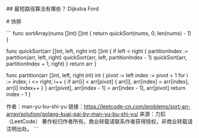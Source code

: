 \## 最短路径算法有哪些？
Dijkstra Ford

\# 快排

\`\`\`
func sortArray(nums []int) []int {
 return quickSort(nums, 0, len(nums) - 1)
}

func quickSort(arr []int, left, right int) []int {
 if left < right {
 partitionIndex := partition(arr, left, right)
 quickSort(arr, left, partitionIndex - 1)
 quickSort(arr, partitionIndex + 1, right)
 }
 return arr
}

func partition(arr []int, left, right int) int {
 pivot := left
 index := pivot + 1
 for i := index; i <= right; i++ {
 if arr[i] < arr[pivot] {
 arr[i], arr[index] = arr[index], arr[i]
 index++
 }
 }
 arr[pivot], arr[index - 1] = arr[index - 1], arr[pivot]
 return index - 1
}

作者：man-yu-bu-shi-yu
链接：https://leetcode-cn.com/problems/sort-an-array/solution/golang-kuai-pai-by-man-yu-bu-shi-yu/
来源：力扣（LeetCode）
著作权归作者所有。商业转载请联系作者获得授权，非商业转载请注明出处。
\`\`\`